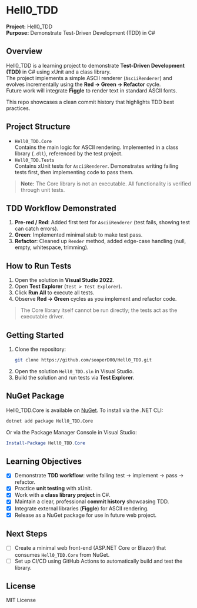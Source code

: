 ﻿# Hell0_TDD

**Project:** Hell0_TDD  
**Purpose:** Demonstrate Test-Driven Development (TDD) in C#  

## Overview
Hell0_TDD is a learning project to demonstrate **Test-Driven Development (TDD)** in C# using xUnit and a class library.  
The project implements a simple ASCII renderer (`AsciiRenderer`) and evolves incrementally using the **Red → Green → Refactor** cycle.  
Future work will integrate **Figgle** to render text in standard ASCII fonts.

This repo showcases a clean commit history that highlights TDD best practices.

## Project Structure
- `Hell0_TDD.Core`  
  Contains the main logic for ASCII rendering. Implemented in a class library (`.dll`), referenced by the test project.  
- `Hell0_TDD.Tests`  
  Contains xUnit tests for `AsciiRenderer`. Demonstrates writing failing tests first, then implementing code to pass them.  

> **Note:** The Core library is not an executable. All functionality is verified through unit tests.

## TDD Workflow Demonstrated
1. **Pre-red / Red**: Added first test for `AsciiRenderer` (test fails, showing test can catch errors).  
2. **Green**: Implemented minimal stub to make test pass.  
3. **Refactor**: Cleaned up `Render` method, added edge-case handling (null, empty, whitespace, trimming).  

## How to Run Tests
1. Open the solution in **Visual Studio 2022**.  
2. Open **Test Explorer** (`Test > Test Explorer`).  
3. Click **Run All** to execute all tests.  
4. Observe **Red → Green** cycles as you implement and refactor code.  

> The Core library itself cannot be run directly; the tests act as the executable driver.

## Getting Started
1. Clone the repository:  
    ```bash
    git clone https://github.com/sooperD00/Hell0_TDD.git
    ```
2. Open the solution `Hell0_TDD.sln` in Visual Studio.
3. Build the solution and run tests via **Test Explorer**.

## NuGet Package
Hell0_TDD.Core is available on [NuGet](https://www.nuget.org/packages/Hell0_TDD.Core/).
To install via the .NET CLI:
```bash
dotnet add package Hell0_TDD.Core
```
Or via the Package Manager Console in Visual Studio:
```powershell
Install-Package Hell0_TDD.Core
```

## Learning Objectives
- [x] Demonstrate **TDD workflow**: write failing test → implement → pass → refactor.
- [x] Practice **unit testing** with xUnit.
- [x] Work with a **class library project** in C#.
- [x] Maintain a clear, professional **commit history** showcasing TDD.
- [x] Integrate external libraries (**Figgle**) for ASCII rendering.
- [x] Release as a NuGet package for use in future web project.

## Next Steps
- [ ] Create a minimal web front-end (ASP.NET Core or Blazor) that consumes `Hell0_TDD.Core` from NuGet.
- [ ] Set up CI/CD using GitHub Actions to automatically build and test the library.

## License 
MIT License